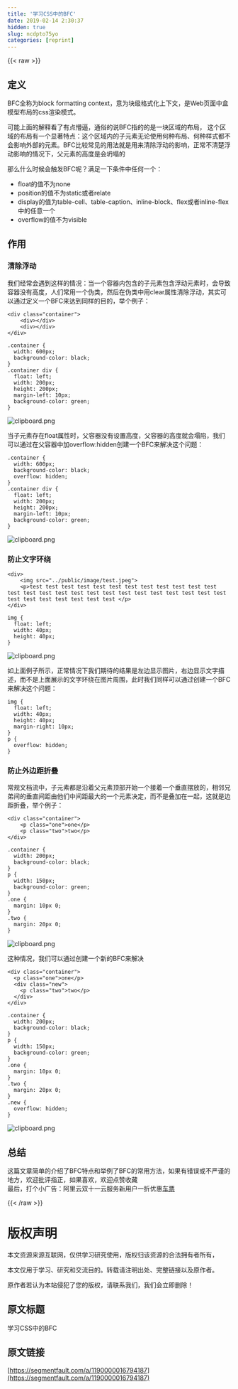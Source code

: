 ```yaml
---
title: '学习CSS中的BFC' 
date: 2019-02-14 2:30:37
hidden: true
slug: ncdpto75yo
categories: [reprint]
---
```


{{< raw >}}

                    
<h2 id="articleHeader0">定义</h2>
<p>BFC全称为block formatting context，意为块级格式化上下文，是Web页面中盒模型布局的css渲染模式。</p>
<p>可能上面的解释看了有点懵逼，通俗的说BFC指的的是一块区域的布局， 这个区域的布局有一个显著特点：这个区域内的子元素无论使用何种布局、何种样式都不会影响外部的元素。BFC比较常见的用法就是用来清除浮动的影响，正常不清楚浮动影响的情况下，父元素的高度是会坍塌的</p>
<p>那么什么时候会触发BFC呢？满足一下条件中任何一个：</p>
<ul>
<li>float的值不为none</li>
<li>position的值不为static或者relate</li>
<li>display的值为table-cell、table-caption、inline-block、flex或者inline-flex中的任意一个</li>
<li>overflow的值不为visible</li>
</ul>
<h2 id="articleHeader1">作用</h2>
<h3 id="articleHeader2">清除浮动</h3>
<p>我们经常会遇到这样的情况：当一个容器内包含的子元素包含浮动元素时，会导致容器没有高度，人们常用一个伪类，然后在伪类中用clear属性清除浮动，其实可以通过定义一个BFC来达到同样的目的，举个例子：</p>
<div class="widget-codetool" style="display:none;">
      <div class="widget-codetool--inner">
      <span class="selectCode code-tool" data-toggle="tooltip" data-placement="top" title="" data-original-title="全选"></span>
      <span type="button" class="copyCode code-tool" data-toggle="tooltip" data-placement="top" data-clipboard-text="<div class=&quot;container&quot;>
    <div></div>
    <div></div>
</div>" title="" data-original-title="复制"></span>
      <span type="button" class="saveToNote code-tool" data-toggle="tooltip" data-placement="top" title="" data-original-title="放进笔记"></span>
      </div>
      </div><pre class="xml hljs"><code class="html"><span class="hljs-tag">&lt;<span class="hljs-name">div</span> <span class="hljs-attr">class</span>=<span class="hljs-string">"container"</span>&gt;</span>
    <span class="hljs-tag">&lt;<span class="hljs-name">div</span>&gt;</span><span class="hljs-tag">&lt;/<span class="hljs-name">div</span>&gt;</span>
    <span class="hljs-tag">&lt;<span class="hljs-name">div</span>&gt;</span><span class="hljs-tag">&lt;/<span class="hljs-name">div</span>&gt;</span>
<span class="hljs-tag">&lt;/<span class="hljs-name">div</span>&gt;</span></code></pre>
<div class="widget-codetool" style="display:none;">
      <div class="widget-codetool--inner">
      <span class="selectCode code-tool" data-toggle="tooltip" data-placement="top" title="" data-original-title="全选"></span>
      <span type="button" class="copyCode code-tool" data-toggle="tooltip" data-placement="top" data-clipboard-text=".container {
  width: 600px;
  background-color: black;
}
.container div {
  float: left;
  width: 200px;
  height: 200px;
  margin-left: 10px;
  background-color: green;
}" title="" data-original-title="复制"></span>
      <span type="button" class="saveToNote code-tool" data-toggle="tooltip" data-placement="top" title="" data-original-title="放进笔记"></span>
      </div>
      </div><pre class="css hljs"><code class="css"><span class="hljs-selector-class">.container</span> {
  <span class="hljs-attribute">width</span>: <span class="hljs-number">600px</span>;
  <span class="hljs-attribute">background-color</span>: black;
}
<span class="hljs-selector-class">.container</span> <span class="hljs-selector-tag">div</span> {
  <span class="hljs-attribute">float</span>: left;
  <span class="hljs-attribute">width</span>: <span class="hljs-number">200px</span>;
  <span class="hljs-attribute">height</span>: <span class="hljs-number">200px</span>;
  <span class="hljs-attribute">margin-left</span>: <span class="hljs-number">10px</span>;
  <span class="hljs-attribute">background-color</span>: green;
}</code></pre>
<p><span class="img-wrap"><img data-src="/img/bVbiCZq?w=704&amp;h=242" src="https://static.alili.tech/img/bVbiCZq?w=704&amp;h=242" alt="clipboard.png" title="clipboard.png" style="cursor: pointer; display: inline;"></span></p>
<p>当子元素存在float属性时，父容器没有设置高度，父容器的高度就会塌陷，我们可以通过在父容器中加overflow:hidden创建一个BFC来解决这个问题：</p>
<div class="widget-codetool" style="display:none;">
      <div class="widget-codetool--inner">
      <span class="selectCode code-tool" data-toggle="tooltip" data-placement="top" title="" data-original-title="全选"></span>
      <span type="button" class="copyCode code-tool" data-toggle="tooltip" data-placement="top" data-clipboard-text=".container {
  width: 600px;
  background-color: black;
  overflow: hidden;  
}
.container div {
  float: left;
  width: 200px;
  height: 200px;
  margin-left: 10px;
  background-color: green;
}" title="" data-original-title="复制"></span>
      <span type="button" class="saveToNote code-tool" data-toggle="tooltip" data-placement="top" title="" data-original-title="放进笔记"></span>
      </div>
      </div><pre class="css hljs"><code class="css"><span class="hljs-selector-class">.container</span> {
  <span class="hljs-attribute">width</span>: <span class="hljs-number">600px</span>;
  <span class="hljs-attribute">background-color</span>: black;
  <span class="hljs-attribute">overflow</span>: hidden;  
}
<span class="hljs-selector-class">.container</span> <span class="hljs-selector-tag">div</span> {
  <span class="hljs-attribute">float</span>: left;
  <span class="hljs-attribute">width</span>: <span class="hljs-number">200px</span>;
  <span class="hljs-attribute">height</span>: <span class="hljs-number">200px</span>;
  <span class="hljs-attribute">margin-left</span>: <span class="hljs-number">10px</span>;
  <span class="hljs-attribute">background-color</span>: green;
}</code></pre>
<p><span class="img-wrap"><img data-src="/img/bVbiCZW?w=702&amp;h=230" src="https://static.alili.tech/img/bVbiCZW?w=702&amp;h=230" alt="clipboard.png" title="clipboard.png" style="cursor: pointer;"></span></p>
<h3 id="articleHeader3">防止文字环绕</h3>
<div class="widget-codetool" style="display:none;">
      <div class="widget-codetool--inner">
      <span class="selectCode code-tool" data-toggle="tooltip" data-placement="top" title="" data-original-title="全选"></span>
      <span type="button" class="copyCode code-tool" data-toggle="tooltip" data-placement="top" data-clipboard-text="<div>
    <img src=&quot;../public/image/test.jpeg&quot;>
    <p>test test test test test test test test test test test test test test test test test test test test test test test test test test test test test test test test test </p>
</div>" title="" data-original-title="复制"></span>
      <span type="button" class="saveToNote code-tool" data-toggle="tooltip" data-placement="top" title="" data-original-title="放进笔记"></span>
      </div>
      </div><pre class="xml hljs"><code class="html"><span class="hljs-tag">&lt;<span class="hljs-name">div</span>&gt;</span>
    <span class="hljs-tag">&lt;<span class="hljs-name">img</span> <span class="hljs-attr">src</span>=<span class="hljs-string">"../public/image/test.jpeg"</span>&gt;</span>
    <span class="hljs-tag">&lt;<span class="hljs-name">p</span>&gt;</span>test test test test test test test test test test test test test test test test test test test test test test test test test test test test test test test test test <span class="hljs-tag">&lt;/<span class="hljs-name">p</span>&gt;</span>
<span class="hljs-tag">&lt;/<span class="hljs-name">div</span>&gt;</span></code></pre>
<div class="widget-codetool" style="display:none;">
      <div class="widget-codetool--inner">
      <span class="selectCode code-tool" data-toggle="tooltip" data-placement="top" title="" data-original-title="全选"></span>
      <span type="button" class="copyCode code-tool" data-toggle="tooltip" data-placement="top" data-clipboard-text="img {
  float: left;
  width: 40px;
  height: 40px;
}" title="" data-original-title="复制"></span>
      <span type="button" class="saveToNote code-tool" data-toggle="tooltip" data-placement="top" title="" data-original-title="放进笔记"></span>
      </div>
      </div><pre class="css hljs"><code class="css"><span class="hljs-selector-tag">img</span> {
  <span class="hljs-attribute">float</span>: left;
  <span class="hljs-attribute">width</span>: <span class="hljs-number">40px</span>;
  <span class="hljs-attribute">height</span>: <span class="hljs-number">40px</span>;
}</code></pre>
<p><span class="img-wrap"><img data-src="/img/bVbiC17?w=746&amp;h=396" src="https://static.alili.tech/img/bVbiC17?w=746&amp;h=396" alt="clipboard.png" title="clipboard.png" style="cursor: pointer; display: inline;"></span></p>
<p>如上面例子所示，正常情况下我们期待的结果是左边显示图片，右边显示文字描述，而不是上面展示的文字环绕在图片周围，此时我们同样可以通过创建一个BFC来解决这个问题：</p>
<div class="widget-codetool" style="display:none;">
      <div class="widget-codetool--inner">
      <span class="selectCode code-tool" data-toggle="tooltip" data-placement="top" title="" data-original-title="全选"></span>
      <span type="button" class="copyCode code-tool" data-toggle="tooltip" data-placement="top" data-clipboard-text="img {
  float: left;
  width: 40px;
  height: 40px;
  margin-right: 10px;
}
p {
  overflow: hidden;
}" title="" data-original-title="复制"></span>
      <span type="button" class="saveToNote code-tool" data-toggle="tooltip" data-placement="top" title="" data-original-title="放进笔记"></span>
      </div>
      </div><pre class="css hljs"><code class="css"><span class="hljs-selector-tag">img</span> {
  <span class="hljs-attribute">float</span>: left;
  <span class="hljs-attribute">width</span>: <span class="hljs-number">40px</span>;
  <span class="hljs-attribute">height</span>: <span class="hljs-number">40px</span>;
  <span class="hljs-attribute">margin-right</span>: <span class="hljs-number">10px</span>;
}
<span class="hljs-selector-tag">p</span> {
  <span class="hljs-attribute">overflow</span>: hidden;
}</code></pre>
<h3 id="articleHeader4">防止外边距折叠</h3>
<p>常规文档流中，子元素都是沿着父元素顶部开始一个接着一个垂直摆放的，相邻兄弟间的垂直间距由他们中间距最大的一个元素决定，而不是叠加在一起，这就是边距折叠，举个例子：</p>
<div class="widget-codetool" style="display:none;">
      <div class="widget-codetool--inner">
      <span class="selectCode code-tool" data-toggle="tooltip" data-placement="top" title="" data-original-title="全选"></span>
      <span type="button" class="copyCode code-tool" data-toggle="tooltip" data-placement="top" data-clipboard-text="<div class=&quot;container&quot;>
    <p class=&quot;one&quot;>one</p>
    <p class=&quot;two&quot;>two</p>
</div>" title="" data-original-title="复制"></span>
      <span type="button" class="saveToNote code-tool" data-toggle="tooltip" data-placement="top" title="" data-original-title="放进笔记"></span>
      </div>
      </div><pre class="xml hljs"><code class="html"><span class="hljs-tag">&lt;<span class="hljs-name">div</span> <span class="hljs-attr">class</span>=<span class="hljs-string">"container"</span>&gt;</span>
    <span class="hljs-tag">&lt;<span class="hljs-name">p</span> <span class="hljs-attr">class</span>=<span class="hljs-string">"one"</span>&gt;</span>one<span class="hljs-tag">&lt;/<span class="hljs-name">p</span>&gt;</span>
    <span class="hljs-tag">&lt;<span class="hljs-name">p</span> <span class="hljs-attr">class</span>=<span class="hljs-string">"two"</span>&gt;</span>two<span class="hljs-tag">&lt;/<span class="hljs-name">p</span>&gt;</span>
<span class="hljs-tag">&lt;/<span class="hljs-name">div</span>&gt;</span></code></pre>
<div class="widget-codetool" style="display:none;">
      <div class="widget-codetool--inner">
      <span class="selectCode code-tool" data-toggle="tooltip" data-placement="top" title="" data-original-title="全选"></span>
      <span type="button" class="copyCode code-tool" data-toggle="tooltip" data-placement="top" data-clipboard-text=".container {
  width: 200px;
  background-color: black;
}
p {
  width: 150px;
  background-color: green;
}
.one {
  margin: 10px 0;
}
.two {
  margin: 20px 0;
}" title="" data-original-title="复制"></span>
      <span type="button" class="saveToNote code-tool" data-toggle="tooltip" data-placement="top" title="" data-original-title="放进笔记"></span>
      </div>
      </div><pre class="css hljs"><code class="css"><span class="hljs-selector-class">.container</span> {
  <span class="hljs-attribute">width</span>: <span class="hljs-number">200px</span>;
  <span class="hljs-attribute">background-color</span>: black;
}
<span class="hljs-selector-tag">p</span> {
  <span class="hljs-attribute">width</span>: <span class="hljs-number">150px</span>;
  <span class="hljs-attribute">background-color</span>: green;
}
<span class="hljs-selector-class">.one</span> {
  <span class="hljs-attribute">margin</span>: <span class="hljs-number">10px</span> <span class="hljs-number">0</span>;
}
<span class="hljs-selector-class">.two</span> {
  <span class="hljs-attribute">margin</span>: <span class="hljs-number">20px</span> <span class="hljs-number">0</span>;
}</code></pre>
<p><span class="img-wrap"><img data-src="/img/bVbiC4T?w=406&amp;h=130" src="https://static.alili.tech/img/bVbiC4T?w=406&amp;h=130" alt="clipboard.png" title="clipboard.png" style="cursor: pointer; display: inline;"></span></p>
<p>这种情况，我们可以通过创建一个新的BFC来解决</p>
<div class="widget-codetool" style="display:none;">
      <div class="widget-codetool--inner">
      <span class="selectCode code-tool" data-toggle="tooltip" data-placement="top" title="" data-original-title="全选"></span>
      <span type="button" class="copyCode code-tool" data-toggle="tooltip" data-placement="top" data-clipboard-text="<div class=&quot;container&quot;>
  <p class=&quot;one&quot;>one</p>
  <div class=&quot;new&quot;>
    <p class=&quot;two&quot;>two</p>
  </div>
</div>" title="" data-original-title="复制"></span>
      <span type="button" class="saveToNote code-tool" data-toggle="tooltip" data-placement="top" title="" data-original-title="放进笔记"></span>
      </div>
      </div><pre class="xml hljs"><code class="html"><span class="hljs-tag">&lt;<span class="hljs-name">div</span> <span class="hljs-attr">class</span>=<span class="hljs-string">"container"</span>&gt;</span>
  <span class="hljs-tag">&lt;<span class="hljs-name">p</span> <span class="hljs-attr">class</span>=<span class="hljs-string">"one"</span>&gt;</span>one<span class="hljs-tag">&lt;/<span class="hljs-name">p</span>&gt;</span>
  <span class="hljs-tag">&lt;<span class="hljs-name">div</span> <span class="hljs-attr">class</span>=<span class="hljs-string">"new"</span>&gt;</span>
    <span class="hljs-tag">&lt;<span class="hljs-name">p</span> <span class="hljs-attr">class</span>=<span class="hljs-string">"two"</span>&gt;</span>two<span class="hljs-tag">&lt;/<span class="hljs-name">p</span>&gt;</span>
  <span class="hljs-tag">&lt;/<span class="hljs-name">div</span>&gt;</span>
<span class="hljs-tag">&lt;/<span class="hljs-name">div</span>&gt;</span></code></pre>
<div class="widget-codetool" style="display:none;">
      <div class="widget-codetool--inner">
      <span class="selectCode code-tool" data-toggle="tooltip" data-placement="top" title="" data-original-title="全选"></span>
      <span type="button" class="copyCode code-tool" data-toggle="tooltip" data-placement="top" data-clipboard-text=".container {
  width: 200px;
  background-color: black;
}
p {
  width: 150px;
  background-color: green;
}
.one {
  margin: 10px 0;
}
.two {
  margin: 20px 0;
}
.new {
  overflow: hidden;
}" title="" data-original-title="复制"></span>
      <span type="button" class="saveToNote code-tool" data-toggle="tooltip" data-placement="top" title="" data-original-title="放进笔记"></span>
      </div>
      </div><pre class="css hljs"><code class="css"><span class="hljs-selector-class">.container</span> {
  <span class="hljs-attribute">width</span>: <span class="hljs-number">200px</span>;
  <span class="hljs-attribute">background-color</span>: black;
}
<span class="hljs-selector-tag">p</span> {
  <span class="hljs-attribute">width</span>: <span class="hljs-number">150px</span>;
  <span class="hljs-attribute">background-color</span>: green;
}
<span class="hljs-selector-class">.one</span> {
  <span class="hljs-attribute">margin</span>: <span class="hljs-number">10px</span> <span class="hljs-number">0</span>;
}
<span class="hljs-selector-class">.two</span> {
  <span class="hljs-attribute">margin</span>: <span class="hljs-number">20px</span> <span class="hljs-number">0</span>;
}
<span class="hljs-selector-class">.new</span> {
  <span class="hljs-attribute">overflow</span>: hidden;
}</code></pre>
<p><span class="img-wrap"><img data-src="/img/bVbiC5H?w=402&amp;h=192" src="https://static.alili.tech/img/bVbiC5H?w=402&amp;h=192" alt="clipboard.png" title="clipboard.png" style="cursor: pointer; display: inline;"></span></p>
<h2 id="articleHeader5">总结</h2>
<p>这篇文章简单的介绍了BFC特点和举例了BFC的常用方法，如果有错误或不严谨的地方，欢迎批评指正，如果喜欢，欢迎点赞收藏<br>最后，打个小广告：阿里云双十一云服务新用户一折优惠<a href="https://m.aliyun.com/act/team1111/#/share?params=N.EN2hxhpNQG.filo4mgn" rel="nofollow noreferrer" target="_blank">车票</a></p>

                
{{< /raw >}}

# 版权声明
本文资源来源互联网，仅供学习研究使用，版权归该资源的合法拥有者所有，

本文仅用于学习、研究和交流目的。转载请注明出处、完整链接以及原作者。

原作者若认为本站侵犯了您的版权，请联系我们，我们会立即删除！

## 原文标题
学习CSS中的BFC

## 原文链接
[https://segmentfault.com/a/1190000016794187](https://segmentfault.com/a/1190000016794187)

